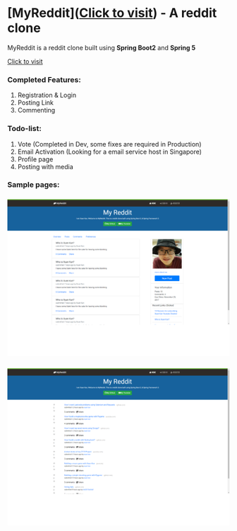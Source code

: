 # [MyReddit]([Click to visit](http://myreddit-env.y2nifjhptb.us-east-2.elasticbeanstalk.com/)) - A reddit clone 

MyReddit is a reddit clone built using **Spring Boot2** and **Spring 5**

[Click to visit](http://myreddit-env.y2nifjhptb.us-east-2.elasticbeanstalk.com/)

### Completed Features:

1. Registration & Login
2. Posting Link
3. Commenting

### Todo-list:

1. Vote (Completed in Dev, some fixes are required in Production)
2. Email Activation (Looking for a email service host in Singapore)
3. Profile page
4. Posting with media

### Sample pages:

###  ![Profile page](/screenshot/demo_1.png)

###  ![Home Page](/screenshot/demo_2.png)
